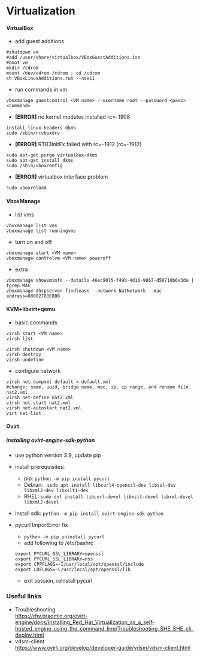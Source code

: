 # Virtualization
#### VirtualBox
* add guest additions  
```
#shutdown vm  
#add /user/share/virtualbox/VBoxGuestAdditions.iso  
#boot vm  
mkdir /cdrom  
mount /dev/cdrom /cdrom ; cd /cdrom  
sh VBoxLinuxAdditions.run --nox11 
```

* run commands in vm  
```
vboxmanage guestcontrol <VM name> --username root --password <pass> <command>
```

* **\[ERROR\]** no kernel modules installed rc=-1908  
```
install linux-headers dkms  
sudo /sbin/rcvboxdrv  
```

* **\[ERROR\]** RTR3InitEx failed with rc=-1912 (rc=-1912)  
```
sudo apt-get purge virtualbox-dkms
sudo apt-get install dkms  
sudo /sbin/vboxconfig
```

* **\[ERROR\]** virtualbox interface problem  
```
sudo vboxreload
```


#### VboxManage
* list vms
```
vboxmanage list vms
vboxmanage list runningvms
```

* turn on and off
```
vboxmanage start <VM name>
vboxmanage controlvm <VM name> poweroff
```

* extra
```
vboxmanage showvminfo --details 46ec9075-f49b-4d16-9867-d56710b6a3da | fgrep MAC
vboxmanage dhcpserver findlease --network NatNetwork --mac-address=08002783E8BB
```


#### KVM+libvirt+qemu
* basic commands 
```
virsh start <VM name>
virsh list

virsh shutdown <VM name>
virsh destroy 
virsh undefine 
```

* configure network 
```
virsh net-dumpxml default > default.xml
#change: name, uuid, bridge name, mac, ip, ip range, and rename file nat2.xml
virsh net-define nat2.xml
virsh net-start nat2.xml
virsh net-autostart nat2.xml
virt net-list
```

#### Ovirt
##### installing ovirt-engine-sdk-python
* use python version 3.9, update pip
* install prerequisites:
    * pip: ```python -m pip install pycurl```
    * Debian: ``` sudo apt install libcurl4-openssl-dev libssl-dev libxml2-dev libxslt1-dev```
    * RHEL: ```sudo dnf install libcurl-devel libxslt-devel libxml-devel libxml2-devel```
* install sdk: ```python -m pip install ovirt-engine-sdk-python```

* pycurl ImportError fix
    * ```python -m pip uninstall pycurl```
    * add following to /etc/bashrc
    ```
    export PYCURL_SSL_LIBRARY=openssl
    export PYCURL_SSL_LIBRARY=nss
    export CPPFLAGS=-I/usr/local/opt/openssl/include
    export LDFLAGS=-L/usr/local/opt/openssl/lib
    ```
    * exit session, reinstall pycurl

### Useful links
* Troubleshooting  
https://rhv.bradmin.org/ovirt-engine/docs/Installing_Red_Hat_Virtualization_as_a_self-hosted_engine_using_the_command_line/Troubleshooting_SHE_SHE_cli_deploy.html
* vdsm-client  
https://www.ovirt.org/develop/developer-guide/vdsm/vdsm-client.html

